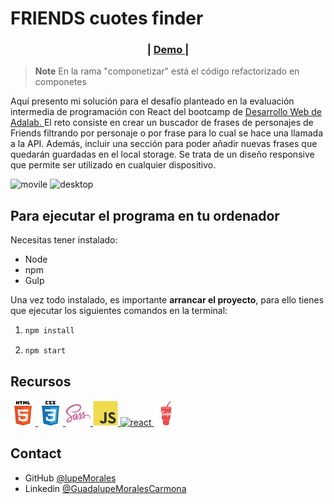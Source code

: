 # FRIENDS cuotes finder


<div align="center">
  <h3>
     <span> | </span>
    <a href="https://lupemorales.github.io/friends-cuotes/">
      Demo
    </a>
    <span> | </span>
  
  </h3>
</div>

  > **Note**
> En la rama "componetizar" está el código refactorizado en componetes

<p>Aquí presento mi solución para el desafío planteado en la evaluación intermedia de programación con React del bootcamp de <a href="https://adalab.es/bootcamp-programacion/"> Desarrollo Web de Adalab. </a>   
El reto consiste en crear un buscador de frases de personajes de Friends filtrando por personaje o por frase para lo cual se hace una llamada a la API. Además, incluir una sección para poder añadir nuevas frases que quedarán guardadas en el local storage.   
Se trata de un diseño responsive que permite ser utilizado en cualquier dispositivo.</p>




![movile](https://github.com/lupeMorales/friends-cuotes/blob/main/src/images/mobile_view.png?raw=true)
![desktop](https://github.com/lupeMorales/friends-cuotes/blob/main/src/images/desktop_view.png?raw=true)

## Para ejecutar el programa en tu ordenador

Necesitas tener instalado: 
- Node
- npm
- Gulp

Una vez todo instalado, es importante **arrancar el proyecto**, para ello tienes que ejecutar los siguientes comandos en la terminal:

1. ```bash
   npm install
   ```
2. ```bash
   npm start
   ```


## Recursos

<p align="left"> <a href="https://www.w3.org/html/" target="_blank"> <img src="https://raw.githubusercontent.com/devicons/devicon/master/icons/html5/html5-original-wordmark.svg" alt="html5" width="40" height="40"/> </a> <a href="https://www.w3schools.com/css/" target="_blank"> <img src="https://raw.githubusercontent.com/devicons/devicon/master/icons/css3/css3-original-wordmark.svg" alt="css3" width="40" height="40"/> </a>   <a href="https://sass-lang.com" target="_blank"> <img src="https://raw.githubusercontent.com/devicons/devicon/master/icons/sass/sass-original.svg" alt="sass" width="40" height="40"/> </a>  
   <a href="https://developer.mozilla.org/en-US/docs/Web/JavaScript" target="_blank"> <img src="https://raw.githubusercontent.com/devicons/devicon/master/icons/javascript/javascript-original.svg" alt="javascript" width="40" height="40"/> </a><a href="https://reactjs.org/" target="_blank"> <img src="https://upload.wikimedia.org/wikipedia/commons/thumb/a/a7/React-icon.svg/2300px-React-icon.svg.png" alt="react" width="40" height="40"/> </a> <a href="https://gulpjs.com" target="_blank"> <img src="https://raw.githubusercontent.com/devicons/devicon/master/icons/gulp/gulp-plain.svg" alt="gulp" width="40" height="40"/> </a>  </p>


## Contact

- GitHub [@lupeMorales](https://github.com/lupeMorales)
- Linkedin [@GuadalupeMoralesCarmona](https://linkedin.com/in/guadalupe-morales-carmona-817245226/)


